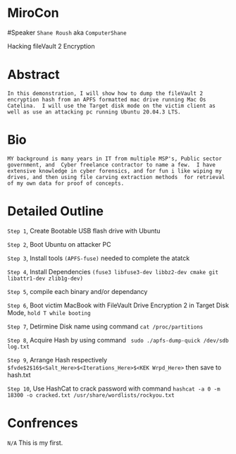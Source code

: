 # MiroCon

#Speaker `Shane Roush` aka `ComputerShane`

Hacking fileVault 2 Encryption

# Abstract 
`In this demonstration, I will show how to dump the fileVault 2 encryption hash from an APFS formatted mac drive running Mac Os Catelina. 
I will use the Target disk mode on the victim client as well as use an attacking pc running Ubuntu 20.04.3 LTS.`

# Bio 
`MY background is many years in IT from multiple MSP's, Public sector government, and  Cyber freelance contractor to name a few. 
I have extensive knowledge in cyber forensics, and for fun i like wiping my drives, and then using file carving extraction methods 
for retrieval of my own data for proof of concepts.`

# Detailed Outline
`Step 1`, Create Bootable USB flash drive with Ubuntu

`Step 2`, Boot Ubuntu on attacker PC

`Step 3`, Install tools `(APFS-fuse)` needed to complete the atatck

`Step 4`, Install Dependencies `(fuse3 libfuse3-dev libbz2-dev cmake git libattr1-dev zlib1g-dev)`

`Step 5`, compile each binary and/or dependancy

`Step 6`, Boot victim MacBook with FileVault Drive Encryption 2 in Target Disk Mode, `hold T while booting`

`Step 7`, Detirmine Disk name using command `cat /proc/partitions`

`Step 8`, Acquire Hash by using command ` sudo ./apfs-dump-quick /dev/sdb log.txt`

`Step 9`, Arrange Hash respectively `$fvde$2$16$<Salt_Here>$<Iterations_Here>$<KEK Wrpd_Here>` then save to hash.txt

`Step 10`, Use HashCat to crack password with command `hashcat -a 0 -m 18300 -o cracked.txt /usr/share/wordlists/rockyou.txt`



# Confrences 

`N/A` This is my first.



